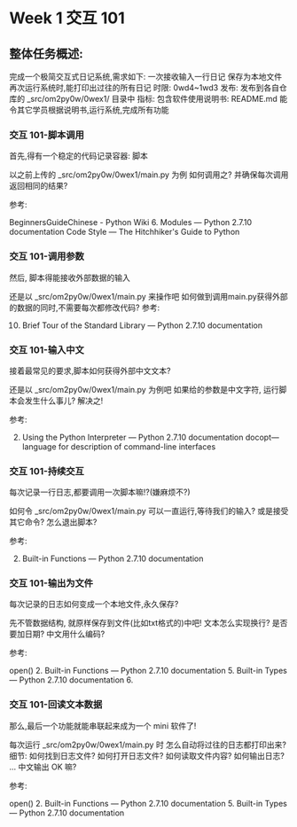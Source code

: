 # Week 1  交互 101

## 整体任务概述:

完成一个极简交互式日记系统,需求如下:
一次接收输入一行日记
保存为本地文件
再次运行系统时,能打印出过往的所有日记
时限: 0wd4~1wd3
发布: 发布到各自仓库的 _src/om2py0w/0wex1/ 目录中
指标:
包含软件使用说明书: README.md
能令其它学员根据说明书,运行系统,完成所有功能

### 交互 101-脚本调用
首先,得有一个稳定的代码记录容器: 脚本

以之前上传的 _src/om2py0w/0wex1/main.py 为例
如何调用之?
并确保每次调用返回相同的结果?

参考:

BeginnersGuideChinese - Python Wiki
6. Modules — Python 2.7.10 documentation
Code Style — The Hitchhiker's Guide to Python

### 交互 101-调用参数

然后, 脚本得能接收外部数据的输入

还是以 _src/om2py0w/0wex1/main.py 来操作吧
如何做到调用main.py获得外部的数据的同时,不需要每次都修改代码?
参考:

10. Brief Tour of the Standard Library — Python 2.7.10 documentation

### 交互 101-输入中文


接着最常见的要求,脚本如何获得外部中文文本?

还是以 _src/om2py0w/0wex1/main.py 为例吧
如果给的参数是中文字符, 运行脚本会发生什么事儿?
解决之!

参考:

2. Using the Python Interpreter — Python 2.7.10 documentation
docopt—language for description of command-line interfaces

### 交互 101-持续交互

每次记录一行日志,都要调用一次脚本嘛!?(嫌麻烦不?)

如何令 _src/om2py0w/0wex1/main.py 可以一直运行,等待我们的输入?
或是接受其它命令?
怎么退出脚本?

参考:

2. Built-in Functions — Python 2.7.10 documentation

### 交互 101-输出为文件
每次记录的日志如何变成一个本地文件,永久保存?

先不管数据结构, 就原样保存到文件(比如txt格式的)中吧!
文本怎么实现换行?
是否要加日期?
中文用什么编码?

参考:

open() 2. Built-in Functions — Python 2.7.10 documentation
5. Built-in Types — Python 2.7.10 documentation
6. 

### 交互 101-回读文本数据

那么,最后一个功能就能串联起来成为一个 mini 软件了!

每次运行 _src/om2py0w/0wex1/main.py 时
怎么自动将过往的日志都打印出来?
细节:
如何找到日志文件?
如何打开日志文件?
如何读取文件内容?
如何输出日志?
...
中文输出 OK 嘛?

参考:

open() 2. Built-in Functions — Python 2.7.10 documentation
5. Built-in Types — Python 2.7.10 documentation
